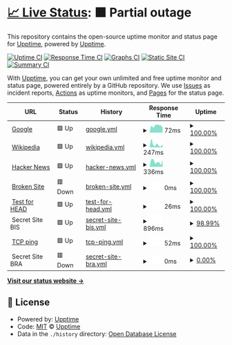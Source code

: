 # [📈 Live Status](https://demo.upptime.js.org): <!--live status--> **🟧 Partial outage**

This repository contains the open-source uptime monitor and status page for [Upptime](https://upptime.js.org), powered by [Upptime](https://github.com/upptime/upptime).

[![Uptime CI](https://github.com/upptime/upptime/workflows/Uptime%20CI/badge.svg)](https://github.com/upptime/upptime/actions?query=workflow%3A%22Uptime+CI%22)
[![Response Time CI](https://github.com/upptime/upptime/workflows/Response%20Time%20CI/badge.svg)](https://github.com/upptime/upptime/actions?query=workflow%3A%22Response+Time+CI%22)
[![Graphs CI](https://github.com/upptime/upptime/workflows/Graphs%20CI/badge.svg)](https://github.com/upptime/upptime/actions?query=workflow%3A%22Graphs+CI%22)
[![Static Site CI](https://github.com/upptime/upptime/workflows/Static%20Site%20CI/badge.svg)](https://github.com/upptime/upptime/actions?query=workflow%3A%22Static+Site+CI%22)
[![Summary CI](https://github.com/upptime/upptime/workflows/Summary%20CI/badge.svg)](https://github.com/upptime/upptime/actions?query=workflow%3A%22Summary+CI%22)

With [Upptime](https://upptime.js.org), you can get your own unlimited and free uptime monitor and status page, powered entirely by a GitHub repository. We use [Issues](https://github.com/upptime/upptime/issues) as incident reports, [Actions](https://github.com/upptime/upptime/actions) as uptime monitors, and [Pages](https://demo.upptime.js.org) for the status page.

<!--start: status pages-->
<!-- This summary is generated by Upptime (https://github.com/upptime/upptime) -->
<!-- Do not edit this manually, your changes will be overwritten -->
<!-- prettier-ignore -->
| URL | Status | History | Response Time | Uptime |
| --- | ------ | ------- | ------------- | ------ |
| <img alt="" src="https://favicons.githubusercontent.com/www.google.com" height="13"> [Google](https://www.google.com) | 🟩 Up | [google.yml](https://github.com/nueve9/uptime/commits/HEAD/history/google.yml) | <details><summary><img alt="Response time graph" src="./graphs/google/response-time-week.png" height="20"> 72ms</summary><br><a href="https://demo.upptime.js.org/history/google"><img alt="Response time 100" src="https://img.shields.io/endpoint?url=https%3A%2F%2Fraw.githubusercontent.com%2Fnueve9%2Fuptime%2FHEAD%2Fapi%2Fgoogle%2Fresponse-time.json"></a><br><a href="https://demo.upptime.js.org/history/google"><img alt="24-hour response time 60" src="https://img.shields.io/endpoint?url=https%3A%2F%2Fraw.githubusercontent.com%2Fnueve9%2Fuptime%2FHEAD%2Fapi%2Fgoogle%2Fresponse-time-day.json"></a><br><a href="https://demo.upptime.js.org/history/google"><img alt="7-day response time 72" src="https://img.shields.io/endpoint?url=https%3A%2F%2Fraw.githubusercontent.com%2Fnueve9%2Fuptime%2FHEAD%2Fapi%2Fgoogle%2Fresponse-time-week.json"></a><br><a href="https://demo.upptime.js.org/history/google"><img alt="30-day response time 112" src="https://img.shields.io/endpoint?url=https%3A%2F%2Fraw.githubusercontent.com%2Fnueve9%2Fuptime%2FHEAD%2Fapi%2Fgoogle%2Fresponse-time-month.json"></a><br><a href="https://demo.upptime.js.org/history/google"><img alt="1-year response time 105" src="https://img.shields.io/endpoint?url=https%3A%2F%2Fraw.githubusercontent.com%2Fnueve9%2Fuptime%2FHEAD%2Fapi%2Fgoogle%2Fresponse-time-year.json"></a></details> | <details><summary><a href="https://demo.upptime.js.org/history/google">100.00%</a></summary><a href="https://demo.upptime.js.org/history/google"><img alt="All-time uptime 100.00%" src="https://img.shields.io/endpoint?url=https%3A%2F%2Fraw.githubusercontent.com%2Fnueve9%2Fuptime%2FHEAD%2Fapi%2Fgoogle%2Fuptime.json"></a><br><a href="https://demo.upptime.js.org/history/google"><img alt="24-hour uptime 100.00%" src="https://img.shields.io/endpoint?url=https%3A%2F%2Fraw.githubusercontent.com%2Fnueve9%2Fuptime%2FHEAD%2Fapi%2Fgoogle%2Fuptime-day.json"></a><br><a href="https://demo.upptime.js.org/history/google"><img alt="7-day uptime 100.00%" src="https://img.shields.io/endpoint?url=https%3A%2F%2Fraw.githubusercontent.com%2Fnueve9%2Fuptime%2FHEAD%2Fapi%2Fgoogle%2Fuptime-week.json"></a><br><a href="https://demo.upptime.js.org/history/google"><img alt="30-day uptime 100.00%" src="https://img.shields.io/endpoint?url=https%3A%2F%2Fraw.githubusercontent.com%2Fnueve9%2Fuptime%2FHEAD%2Fapi%2Fgoogle%2Fuptime-month.json"></a><br><a href="https://demo.upptime.js.org/history/google"><img alt="1-year uptime 100.00%" src="https://img.shields.io/endpoint?url=https%3A%2F%2Fraw.githubusercontent.com%2Fnueve9%2Fuptime%2FHEAD%2Fapi%2Fgoogle%2Fuptime-year.json"></a></details>
| <img alt="" src="https://favicons.githubusercontent.com/en.wikipedia.org" height="13"> [Wikipedia](https://en.wikipedia.org) | 🟩 Up | [wikipedia.yml](https://github.com/nueve9/uptime/commits/HEAD/history/wikipedia.yml) | <details><summary><img alt="Response time graph" src="./graphs/wikipedia/response-time-week.png" height="20"> 247ms</summary><br><a href="https://demo.upptime.js.org/history/wikipedia"><img alt="Response time 231" src="https://img.shields.io/endpoint?url=https%3A%2F%2Fraw.githubusercontent.com%2Fnueve9%2Fuptime%2FHEAD%2Fapi%2Fwikipedia%2Fresponse-time.json"></a><br><a href="https://demo.upptime.js.org/history/wikipedia"><img alt="24-hour response time 149" src="https://img.shields.io/endpoint?url=https%3A%2F%2Fraw.githubusercontent.com%2Fnueve9%2Fuptime%2FHEAD%2Fapi%2Fwikipedia%2Fresponse-time-day.json"></a><br><a href="https://demo.upptime.js.org/history/wikipedia"><img alt="7-day response time 247" src="https://img.shields.io/endpoint?url=https%3A%2F%2Fraw.githubusercontent.com%2Fnueve9%2Fuptime%2FHEAD%2Fapi%2Fwikipedia%2Fresponse-time-week.json"></a><br><a href="https://demo.upptime.js.org/history/wikipedia"><img alt="30-day response time 237" src="https://img.shields.io/endpoint?url=https%3A%2F%2Fraw.githubusercontent.com%2Fnueve9%2Fuptime%2FHEAD%2Fapi%2Fwikipedia%2Fresponse-time-month.json"></a><br><a href="https://demo.upptime.js.org/history/wikipedia"><img alt="1-year response time 234" src="https://img.shields.io/endpoint?url=https%3A%2F%2Fraw.githubusercontent.com%2Fnueve9%2Fuptime%2FHEAD%2Fapi%2Fwikipedia%2Fresponse-time-year.json"></a></details> | <details><summary><a href="https://demo.upptime.js.org/history/wikipedia">100.00%</a></summary><a href="https://demo.upptime.js.org/history/wikipedia"><img alt="All-time uptime 99.99%" src="https://img.shields.io/endpoint?url=https%3A%2F%2Fraw.githubusercontent.com%2Fnueve9%2Fuptime%2FHEAD%2Fapi%2Fwikipedia%2Fuptime.json"></a><br><a href="https://demo.upptime.js.org/history/wikipedia"><img alt="24-hour uptime 100.00%" src="https://img.shields.io/endpoint?url=https%3A%2F%2Fraw.githubusercontent.com%2Fnueve9%2Fuptime%2FHEAD%2Fapi%2Fwikipedia%2Fuptime-day.json"></a><br><a href="https://demo.upptime.js.org/history/wikipedia"><img alt="7-day uptime 100.00%" src="https://img.shields.io/endpoint?url=https%3A%2F%2Fraw.githubusercontent.com%2Fnueve9%2Fuptime%2FHEAD%2Fapi%2Fwikipedia%2Fuptime-week.json"></a><br><a href="https://demo.upptime.js.org/history/wikipedia"><img alt="30-day uptime 100.00%" src="https://img.shields.io/endpoint?url=https%3A%2F%2Fraw.githubusercontent.com%2Fnueve9%2Fuptime%2FHEAD%2Fapi%2Fwikipedia%2Fuptime-month.json"></a><br><a href="https://demo.upptime.js.org/history/wikipedia"><img alt="1-year uptime 99.99%" src="https://img.shields.io/endpoint?url=https%3A%2F%2Fraw.githubusercontent.com%2Fnueve9%2Fuptime%2FHEAD%2Fapi%2Fwikipedia%2Fuptime-year.json"></a></details>
| <img alt="" src="https://favicons.githubusercontent.com/news.ycombinator.com" height="13"> [Hacker News](https://news.ycombinator.com) | 🟩 Up | [hacker-news.yml](https://github.com/nueve9/uptime/commits/HEAD/history/hacker-news.yml) | <details><summary><img alt="Response time graph" src="./graphs/hacker-news/response-time-week.png" height="20"> 336ms</summary><br><a href="https://demo.upptime.js.org/history/hacker-news"><img alt="Response time 352" src="https://img.shields.io/endpoint?url=https%3A%2F%2Fraw.githubusercontent.com%2Fnueve9%2Fuptime%2FHEAD%2Fapi%2Fhacker-news%2Fresponse-time.json"></a><br><a href="https://demo.upptime.js.org/history/hacker-news"><img alt="24-hour response time 457" src="https://img.shields.io/endpoint?url=https%3A%2F%2Fraw.githubusercontent.com%2Fnueve9%2Fuptime%2FHEAD%2Fapi%2Fhacker-news%2Fresponse-time-day.json"></a><br><a href="https://demo.upptime.js.org/history/hacker-news"><img alt="7-day response time 336" src="https://img.shields.io/endpoint?url=https%3A%2F%2Fraw.githubusercontent.com%2Fnueve9%2Fuptime%2FHEAD%2Fapi%2Fhacker-news%2Fresponse-time-week.json"></a><br><a href="https://demo.upptime.js.org/history/hacker-news"><img alt="30-day response time 337" src="https://img.shields.io/endpoint?url=https%3A%2F%2Fraw.githubusercontent.com%2Fnueve9%2Fuptime%2FHEAD%2Fapi%2Fhacker-news%2Fresponse-time-month.json"></a><br><a href="https://demo.upptime.js.org/history/hacker-news"><img alt="1-year response time 340" src="https://img.shields.io/endpoint?url=https%3A%2F%2Fraw.githubusercontent.com%2Fnueve9%2Fuptime%2FHEAD%2Fapi%2Fhacker-news%2Fresponse-time-year.json"></a></details> | <details><summary><a href="https://demo.upptime.js.org/history/hacker-news">100.00%</a></summary><a href="https://demo.upptime.js.org/history/hacker-news"><img alt="All-time uptime 99.92%" src="https://img.shields.io/endpoint?url=https%3A%2F%2Fraw.githubusercontent.com%2Fnueve9%2Fuptime%2FHEAD%2Fapi%2Fhacker-news%2Fuptime.json"></a><br><a href="https://demo.upptime.js.org/history/hacker-news"><img alt="24-hour uptime 100.00%" src="https://img.shields.io/endpoint?url=https%3A%2F%2Fraw.githubusercontent.com%2Fnueve9%2Fuptime%2FHEAD%2Fapi%2Fhacker-news%2Fuptime-day.json"></a><br><a href="https://demo.upptime.js.org/history/hacker-news"><img alt="7-day uptime 100.00%" src="https://img.shields.io/endpoint?url=https%3A%2F%2Fraw.githubusercontent.com%2Fnueve9%2Fuptime%2FHEAD%2Fapi%2Fhacker-news%2Fuptime-week.json"></a><br><a href="https://demo.upptime.js.org/history/hacker-news"><img alt="30-day uptime 99.96%" src="https://img.shields.io/endpoint?url=https%3A%2F%2Fraw.githubusercontent.com%2Fnueve9%2Fuptime%2FHEAD%2Fapi%2Fhacker-news%2Fuptime-month.json"></a><br><a href="https://demo.upptime.js.org/history/hacker-news"><img alt="1-year uptime 99.88%" src="https://img.shields.io/endpoint?url=https%3A%2F%2Fraw.githubusercontent.com%2Fnueve9%2Fuptime%2FHEAD%2Fapi%2Fhacker-news%2Fuptime-year.json"></a></details>
| <img alt="" src="https://favicons.githubusercontent.com/thissitedoesnotexist.com" height="13"> [Broken Site](https://thissitedoesnotexist.com) | 🟥 Down | [broken-site.yml](https://github.com/nueve9/uptime/commits/HEAD/history/broken-site.yml) | <details><summary><img alt="Response time graph" src="./graphs/broken-site/response-time-week.png" height="20"> 0ms</summary><br><a href="https://demo.upptime.js.org/history/broken-site"><img alt="Response time 0" src="https://img.shields.io/endpoint?url=https%3A%2F%2Fraw.githubusercontent.com%2Fnueve9%2Fuptime%2FHEAD%2Fapi%2Fbroken-site%2Fresponse-time.json"></a><br><a href="https://demo.upptime.js.org/history/broken-site"><img alt="24-hour response time 0" src="https://img.shields.io/endpoint?url=https%3A%2F%2Fraw.githubusercontent.com%2Fnueve9%2Fuptime%2FHEAD%2Fapi%2Fbroken-site%2Fresponse-time-day.json"></a><br><a href="https://demo.upptime.js.org/history/broken-site"><img alt="7-day response time 0" src="https://img.shields.io/endpoint?url=https%3A%2F%2Fraw.githubusercontent.com%2Fnueve9%2Fuptime%2FHEAD%2Fapi%2Fbroken-site%2Fresponse-time-week.json"></a><br><a href="https://demo.upptime.js.org/history/broken-site"><img alt="30-day response time 0" src="https://img.shields.io/endpoint?url=https%3A%2F%2Fraw.githubusercontent.com%2Fnueve9%2Fuptime%2FHEAD%2Fapi%2Fbroken-site%2Fresponse-time-month.json"></a><br><a href="https://demo.upptime.js.org/history/broken-site"><img alt="1-year response time 0" src="https://img.shields.io/endpoint?url=https%3A%2F%2Fraw.githubusercontent.com%2Fnueve9%2Fuptime%2FHEAD%2Fapi%2Fbroken-site%2Fresponse-time-year.json"></a></details> | <details><summary><a href="https://demo.upptime.js.org/history/broken-site">100.00%</a></summary><a href="https://demo.upptime.js.org/history/broken-site"><img alt="All-time uptime 100.00%" src="https://img.shields.io/endpoint?url=https%3A%2F%2Fraw.githubusercontent.com%2Fnueve9%2Fuptime%2FHEAD%2Fapi%2Fbroken-site%2Fuptime.json"></a><br><a href="https://demo.upptime.js.org/history/broken-site"><img alt="24-hour uptime 100.00%" src="https://img.shields.io/endpoint?url=https%3A%2F%2Fraw.githubusercontent.com%2Fnueve9%2Fuptime%2FHEAD%2Fapi%2Fbroken-site%2Fuptime-day.json"></a><br><a href="https://demo.upptime.js.org/history/broken-site"><img alt="7-day uptime 100.00%" src="https://img.shields.io/endpoint?url=https%3A%2F%2Fraw.githubusercontent.com%2Fnueve9%2Fuptime%2FHEAD%2Fapi%2Fbroken-site%2Fuptime-week.json"></a><br><a href="https://demo.upptime.js.org/history/broken-site"><img alt="30-day uptime 100.00%" src="https://img.shields.io/endpoint?url=https%3A%2F%2Fraw.githubusercontent.com%2Fnueve9%2Fuptime%2FHEAD%2Fapi%2Fbroken-site%2Fuptime-month.json"></a><br><a href="https://demo.upptime.js.org/history/broken-site"><img alt="1-year uptime 100.00%" src="https://img.shields.io/endpoint?url=https%3A%2F%2Fraw.githubusercontent.com%2Fnueve9%2Fuptime%2FHEAD%2Fapi%2Fbroken-site%2Fuptime-year.json"></a></details>
| <img alt="" src="https://favicons.githubusercontent.com/www.google.com" height="13"> [Test for HEAD](https://www.google.com) | 🟩 Up | [test-for-head.yml](https://github.com/nueve9/uptime/commits/HEAD/history/test-for-head.yml) | <details><summary><img alt="Response time graph" src="./graphs/test-for-head/response-time-week.png" height="20"> 26ms</summary><br><a href="https://demo.upptime.js.org/history/test-for-head"><img alt="Response time 30" src="https://img.shields.io/endpoint?url=https%3A%2F%2Fraw.githubusercontent.com%2Fnueve9%2Fuptime%2FHEAD%2Fapi%2Ftest-for-head%2Fresponse-time.json"></a><br><a href="https://demo.upptime.js.org/history/test-for-head"><img alt="24-hour response time 87" src="https://img.shields.io/endpoint?url=https%3A%2F%2Fraw.githubusercontent.com%2Fnueve9%2Fuptime%2FHEAD%2Fapi%2Ftest-for-head%2Fresponse-time-day.json"></a><br><a href="https://demo.upptime.js.org/history/test-for-head"><img alt="7-day response time 26" src="https://img.shields.io/endpoint?url=https%3A%2F%2Fraw.githubusercontent.com%2Fnueve9%2Fuptime%2FHEAD%2Fapi%2Ftest-for-head%2Fresponse-time-week.json"></a><br><a href="https://demo.upptime.js.org/history/test-for-head"><img alt="30-day response time 28" src="https://img.shields.io/endpoint?url=https%3A%2F%2Fraw.githubusercontent.com%2Fnueve9%2Fuptime%2FHEAD%2Fapi%2Ftest-for-head%2Fresponse-time-month.json"></a><br><a href="https://demo.upptime.js.org/history/test-for-head"><img alt="1-year response time 33" src="https://img.shields.io/endpoint?url=https%3A%2F%2Fraw.githubusercontent.com%2Fnueve9%2Fuptime%2FHEAD%2Fapi%2Ftest-for-head%2Fresponse-time-year.json"></a></details> | <details><summary><a href="https://demo.upptime.js.org/history/test-for-head">100.00%</a></summary><a href="https://demo.upptime.js.org/history/test-for-head"><img alt="All-time uptime 100.00%" src="https://img.shields.io/endpoint?url=https%3A%2F%2Fraw.githubusercontent.com%2Fnueve9%2Fuptime%2FHEAD%2Fapi%2Ftest-for-head%2Fuptime.json"></a><br><a href="https://demo.upptime.js.org/history/test-for-head"><img alt="24-hour uptime 100.00%" src="https://img.shields.io/endpoint?url=https%3A%2F%2Fraw.githubusercontent.com%2Fnueve9%2Fuptime%2FHEAD%2Fapi%2Ftest-for-head%2Fuptime-day.json"></a><br><a href="https://demo.upptime.js.org/history/test-for-head"><img alt="7-day uptime 100.00%" src="https://img.shields.io/endpoint?url=https%3A%2F%2Fraw.githubusercontent.com%2Fnueve9%2Fuptime%2FHEAD%2Fapi%2Ftest-for-head%2Fuptime-week.json"></a><br><a href="https://demo.upptime.js.org/history/test-for-head"><img alt="30-day uptime 100.00%" src="https://img.shields.io/endpoint?url=https%3A%2F%2Fraw.githubusercontent.com%2Fnueve9%2Fuptime%2FHEAD%2Fapi%2Ftest-for-head%2Fuptime-month.json"></a><br><a href="https://demo.upptime.js.org/history/test-for-head"><img alt="1-year uptime 100.00%" src="https://img.shields.io/endpoint?url=https%3A%2F%2Fraw.githubusercontent.com%2Fnueve9%2Fuptime%2FHEAD%2Fapi%2Ftest-for-head%2Fuptime-year.json"></a></details>
| <img alt="" src="https://favicons.githubusercontent.com/null" height="13"> Secret Site BIS | 🟩 Up | [secret-site-bis.yml](https://github.com/nueve9/uptime/commits/HEAD/history/secret-site-bis.yml) | <details><summary><img alt="Response time graph" src="./graphs/secret-site-bis/response-time-week.png" height="20"> 896ms</summary><br><a href="https://demo.upptime.js.org/history/secret-site-bis"><img alt="Response time 913" src="https://img.shields.io/endpoint?url=https%3A%2F%2Fraw.githubusercontent.com%2Fnueve9%2Fuptime%2FHEAD%2Fapi%2Fsecret-site-bis%2Fresponse-time.json"></a><br><a href="https://demo.upptime.js.org/history/secret-site-bis"><img alt="24-hour response time 951" src="https://img.shields.io/endpoint?url=https%3A%2F%2Fraw.githubusercontent.com%2Fnueve9%2Fuptime%2FHEAD%2Fapi%2Fsecret-site-bis%2Fresponse-time-day.json"></a><br><a href="https://demo.upptime.js.org/history/secret-site-bis"><img alt="7-day response time 896" src="https://img.shields.io/endpoint?url=https%3A%2F%2Fraw.githubusercontent.com%2Fnueve9%2Fuptime%2FHEAD%2Fapi%2Fsecret-site-bis%2Fresponse-time-week.json"></a><br><a href="https://demo.upptime.js.org/history/secret-site-bis"><img alt="30-day response time 1073" src="https://img.shields.io/endpoint?url=https%3A%2F%2Fraw.githubusercontent.com%2Fnueve9%2Fuptime%2FHEAD%2Fapi%2Fsecret-site-bis%2Fresponse-time-month.json"></a><br><a href="https://demo.upptime.js.org/history/secret-site-bis"><img alt="1-year response time 937" src="https://img.shields.io/endpoint?url=https%3A%2F%2Fraw.githubusercontent.com%2Fnueve9%2Fuptime%2FHEAD%2Fapi%2Fsecret-site-bis%2Fresponse-time-year.json"></a></details> | <details><summary><a href="https://demo.upptime.js.org/history/secret-site-bis">98.99%</a></summary><a href="https://demo.upptime.js.org/history/secret-site-bis"><img alt="All-time uptime 99.54%" src="https://img.shields.io/endpoint?url=https%3A%2F%2Fraw.githubusercontent.com%2Fnueve9%2Fuptime%2FHEAD%2Fapi%2Fsecret-site-bis%2Fuptime.json"></a><br><a href="https://demo.upptime.js.org/history/secret-site-bis"><img alt="24-hour uptime 98.61%" src="https://img.shields.io/endpoint?url=https%3A%2F%2Fraw.githubusercontent.com%2Fnueve9%2Fuptime%2FHEAD%2Fapi%2Fsecret-site-bis%2Fuptime-day.json"></a><br><a href="https://demo.upptime.js.org/history/secret-site-bis"><img alt="7-day uptime 98.99%" src="https://img.shields.io/endpoint?url=https%3A%2F%2Fraw.githubusercontent.com%2Fnueve9%2Fuptime%2FHEAD%2Fapi%2Fsecret-site-bis%2Fuptime-week.json"></a><br><a href="https://demo.upptime.js.org/history/secret-site-bis"><img alt="30-day uptime 96.95%" src="https://img.shields.io/endpoint?url=https%3A%2F%2Fraw.githubusercontent.com%2Fnueve9%2Fuptime%2FHEAD%2Fapi%2Fsecret-site-bis%2Fuptime-month.json"></a><br><a href="https://demo.upptime.js.org/history/secret-site-bis"><img alt="1-year uptime 99.33%" src="https://img.shields.io/endpoint?url=https%3A%2F%2Fraw.githubusercontent.com%2Fnueve9%2Fuptime%2FHEAD%2Fapi%2Fsecret-site-bis%2Fuptime-year.json"></a></details>
| <img alt="" src="https://favicons.githubusercontent.com/null" height="13"> [TCP ping](1.1.1.1) | 🟩 Up | [tcp-ping.yml](https://github.com/nueve9/uptime/commits/HEAD/history/tcp-ping.yml) | <details><summary><img alt="Response time graph" src="./graphs/tcp-ping/response-time-week.png" height="20"> 52ms</summary><br><a href="https://demo.upptime.js.org/history/tcp-ping"><img alt="Response time 72" src="https://img.shields.io/endpoint?url=https%3A%2F%2Fraw.githubusercontent.com%2Fnueve9%2Fuptime%2FHEAD%2Fapi%2Ftcp-ping%2Fresponse-time.json"></a><br><a href="https://demo.upptime.js.org/history/tcp-ping"><img alt="24-hour response time 52" src="https://img.shields.io/endpoint?url=https%3A%2F%2Fraw.githubusercontent.com%2Fnueve9%2Fuptime%2FHEAD%2Fapi%2Ftcp-ping%2Fresponse-time-day.json"></a><br><a href="https://demo.upptime.js.org/history/tcp-ping"><img alt="7-day response time 52" src="https://img.shields.io/endpoint?url=https%3A%2F%2Fraw.githubusercontent.com%2Fnueve9%2Fuptime%2FHEAD%2Fapi%2Ftcp-ping%2Fresponse-time-week.json"></a><br><a href="https://demo.upptime.js.org/history/tcp-ping"><img alt="30-day response time 84" src="https://img.shields.io/endpoint?url=https%3A%2F%2Fraw.githubusercontent.com%2Fnueve9%2Fuptime%2FHEAD%2Fapi%2Ftcp-ping%2Fresponse-time-month.json"></a><br><a href="https://demo.upptime.js.org/history/tcp-ping"><img alt="1-year response time 71" src="https://img.shields.io/endpoint?url=https%3A%2F%2Fraw.githubusercontent.com%2Fnueve9%2Fuptime%2FHEAD%2Fapi%2Ftcp-ping%2Fresponse-time-year.json"></a></details> | <details><summary><a href="https://demo.upptime.js.org/history/tcp-ping">100.00%</a></summary><a href="https://demo.upptime.js.org/history/tcp-ping"><img alt="All-time uptime 99.95%" src="https://img.shields.io/endpoint?url=https%3A%2F%2Fraw.githubusercontent.com%2Fnueve9%2Fuptime%2FHEAD%2Fapi%2Ftcp-ping%2Fuptime.json"></a><br><a href="https://demo.upptime.js.org/history/tcp-ping"><img alt="24-hour uptime 100.00%" src="https://img.shields.io/endpoint?url=https%3A%2F%2Fraw.githubusercontent.com%2Fnueve9%2Fuptime%2FHEAD%2Fapi%2Ftcp-ping%2Fuptime-day.json"></a><br><a href="https://demo.upptime.js.org/history/tcp-ping"><img alt="7-day uptime 100.00%" src="https://img.shields.io/endpoint?url=https%3A%2F%2Fraw.githubusercontent.com%2Fnueve9%2Fuptime%2FHEAD%2Fapi%2Ftcp-ping%2Fuptime-week.json"></a><br><a href="https://demo.upptime.js.org/history/tcp-ping"><img alt="30-day uptime 100.00%" src="https://img.shields.io/endpoint?url=https%3A%2F%2Fraw.githubusercontent.com%2Fnueve9%2Fuptime%2FHEAD%2Fapi%2Ftcp-ping%2Fuptime-month.json"></a><br><a href="https://demo.upptime.js.org/history/tcp-ping"><img alt="1-year uptime 99.92%" src="https://img.shields.io/endpoint?url=https%3A%2F%2Fraw.githubusercontent.com%2Fnueve9%2Fuptime%2FHEAD%2Fapi%2Ftcp-ping%2Fuptime-year.json"></a></details>
| <img alt="" src="https://favicons.githubusercontent.com/null" height="13"> Secret Site BRA | 🟥 Down | [secret-site-bra.yml](https://github.com/nueve9/uptime/commits/HEAD/history/secret-site-bra.yml) | <details><summary><img alt="Response time graph" src="./graphs/secret-site-bra/response-time-week.png" height="20"> 0ms</summary><br><a href="https://demo.upptime.js.org/history/secret-site-bra"><img alt="Response time 0" src="https://img.shields.io/endpoint?url=https%3A%2F%2Fraw.githubusercontent.com%2Fnueve9%2Fuptime%2FHEAD%2Fapi%2Fsecret-site-bra%2Fresponse-time.json"></a><br><a href="https://demo.upptime.js.org/history/secret-site-bra"><img alt="24-hour response time 0" src="https://img.shields.io/endpoint?url=https%3A%2F%2Fraw.githubusercontent.com%2Fnueve9%2Fuptime%2FHEAD%2Fapi%2Fsecret-site-bra%2Fresponse-time-day.json"></a><br><a href="https://demo.upptime.js.org/history/secret-site-bra"><img alt="7-day response time 0" src="https://img.shields.io/endpoint?url=https%3A%2F%2Fraw.githubusercontent.com%2Fnueve9%2Fuptime%2FHEAD%2Fapi%2Fsecret-site-bra%2Fresponse-time-week.json"></a><br><a href="https://demo.upptime.js.org/history/secret-site-bra"><img alt="30-day response time 0" src="https://img.shields.io/endpoint?url=https%3A%2F%2Fraw.githubusercontent.com%2Fnueve9%2Fuptime%2FHEAD%2Fapi%2Fsecret-site-bra%2Fresponse-time-month.json"></a><br><a href="https://demo.upptime.js.org/history/secret-site-bra"><img alt="1-year response time 0" src="https://img.shields.io/endpoint?url=https%3A%2F%2Fraw.githubusercontent.com%2Fnueve9%2Fuptime%2FHEAD%2Fapi%2Fsecret-site-bra%2Fresponse-time-year.json"></a></details> | <details><summary><a href="https://demo.upptime.js.org/history/secret-site-bra">0.00%</a></summary><a href="https://demo.upptime.js.org/history/secret-site-bra"><img alt="All-time uptime 0.00%" src="https://img.shields.io/endpoint?url=https%3A%2F%2Fraw.githubusercontent.com%2Fnueve9%2Fuptime%2FHEAD%2Fapi%2Fsecret-site-bra%2Fuptime.json"></a><br><a href="https://demo.upptime.js.org/history/secret-site-bra"><img alt="24-hour uptime 0.00%" src="https://img.shields.io/endpoint?url=https%3A%2F%2Fraw.githubusercontent.com%2Fnueve9%2Fuptime%2FHEAD%2Fapi%2Fsecret-site-bra%2Fuptime-day.json"></a><br><a href="https://demo.upptime.js.org/history/secret-site-bra"><img alt="7-day uptime 0.00%" src="https://img.shields.io/endpoint?url=https%3A%2F%2Fraw.githubusercontent.com%2Fnueve9%2Fuptime%2FHEAD%2Fapi%2Fsecret-site-bra%2Fuptime-week.json"></a><br><a href="https://demo.upptime.js.org/history/secret-site-bra"><img alt="30-day uptime 0.00%" src="https://img.shields.io/endpoint?url=https%3A%2F%2Fraw.githubusercontent.com%2Fnueve9%2Fuptime%2FHEAD%2Fapi%2Fsecret-site-bra%2Fuptime-month.json"></a><br><a href="https://demo.upptime.js.org/history/secret-site-bra"><img alt="1-year uptime 0.00%" src="https://img.shields.io/endpoint?url=https%3A%2F%2Fraw.githubusercontent.com%2Fnueve9%2Fuptime%2FHEAD%2Fapi%2Fsecret-site-bra%2Fuptime-year.json"></a></details>

<!--end: status pages-->

[**Visit our status website →**](https://demo.upptime.js.org)

## 📄 License

- Powered by: [Upptime](https://github.com/upptime/upptime)
- Code: [MIT](./LICENSE) © [Upptime](https://upptime.js.org)
- Data in the `./history` directory: [Open Database License](https://opendatacommons.org/licenses/odbl/1-0/)
